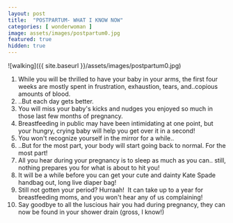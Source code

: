 ```yaml
---
layout: post
title:  "POSTPARTUM- WHAT I KNOW NOW"
categories: [ wonderwoman ]
image: assets/images/postpartum0.jpg
featured: true
hidden: true
---
```


![walking]({{ site.baseurl }}/assets/images/postpartum0.jpg)

1. While you will be thrilled to have your baby in your arms, the first four weeks are mostly spent in frustration, exhaustion, tears, and..copious amounts of blood.
2. ..But each day gets better.
3. You will miss your baby's kicks and nudges you enjoyed so much in those last few months of pregnancy.
4. Breastfeeding in public may have been intimidating at one point, but your hungry, crying baby will help you get over it in a second!
5. You won't recognize yourself in the mirror for a while..
6. ..But for the most part, your body will start going back to normal. For the most part!
7. All you hear during your pregnancy is to sleep as much as you can.. still, nothing prepares you for what is about to hit you!
8. It will be a while before you can get your cute and dainty Kate Spade handbag out, long live diaper bag!
9. Still not gotten your period? Hurraah!  It can take up to a year for breastfeeding moms, and you won't hear any of us complaining!
10. Say goodbye to all the luscious hair you had during pregnancy, they can now be found in your shower drain (gross, I know!)
